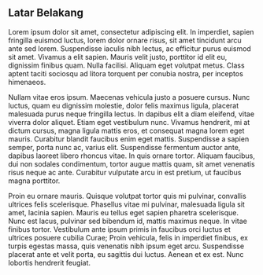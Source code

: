## Latar Belakang

Lorem ipsum dolor sit amet, consectetur adipiscing elit. In imperdiet, sapien fringilla euismod luctus, lorem dolor ornare risus, sit amet tincidunt arcu ante sed lorem. Suspendisse iaculis nibh lectus, ac efficitur purus euismod sit amet. Vivamus a elit sapien. Mauris velit justo, porttitor id elit eu, dignissim finibus quam. Nulla facilisi. Aliquam eget volutpat metus. Class aptent taciti sociosqu ad litora torquent per conubia nostra, per inceptos himenaeos.

Nullam vitae eros ipsum. Maecenas vehicula justo a posuere cursus. Nunc luctus, quam eu dignissim molestie, dolor felis maximus ligula, placerat malesuada purus neque fringilla lectus. In dapibus elit a diam eleifend, vitae viverra dolor aliquet. Etiam eget vestibulum nunc. Vivamus hendrerit, mi at dictum cursus, magna ligula mattis eros, et consequat magna lorem eget mauris. Curabitur blandit faucibus enim eget mattis. Suspendisse a sapien semper, porta nunc ac, varius elit. Suspendisse fermentum auctor ante, dapibus laoreet libero rhoncus vitae. In quis ornare tortor. Aliquam faucibus, dui non sodales condimentum, tortor augue mattis quam, sit amet venenatis risus neque ac ante. Curabitur vulputate arcu in est pretium, ut faucibus magna porttitor.

Proin eu ornare mauris. Quisque volutpat tortor quis mi pulvinar, convallis ultrices felis scelerisque. Phasellus vitae mi pulvinar, malesuada ligula sit amet, lacinia sapien. Mauris eu tellus eget sapien pharetra scelerisque. Nunc est lacus, pulvinar sed bibendum id, mattis maximus neque. In vitae finibus tortor. Vestibulum ante ipsum primis in faucibus orci luctus et ultrices posuere cubilia Curae; Proin vehicula, felis in imperdiet finibus, ex turpis egestas massa, quis venenatis nibh ipsum eget arcu. Suspendisse placerat ante et velit porta, eu sagittis dui luctus. Aenean et ex est. Nunc lobortis hendrerit feugiat. 